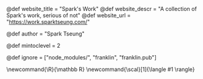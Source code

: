 <!--
Add here global page variables to use throughout your
website.
The website_* must be defined for the RSS to work
-->
@def website_title = "Spark's Work"
@def website_descr = "A collection of Spark's work, serious of not"
@def website_url   = "https://work.sparktseung.com/"

@def author = "Spark Tseung"

@def mintoclevel = 2

<!--
Add here files or directories that should be ignored by Franklin, otherwise
these files might be copied and, if markdown, processed by Franklin which
you might not want. Indicate directories by ending the name with a `/`.
-->
@def ignore = ["node_modules/", "franklin", "franklin.pub"]

<!--
Add here global latex commands to use throughout your
pages. It can be math commands but does not need to be.
For instance:
* \newcommand{\phrase}{This is a long phrase to copy.}
-->
\newcommand{\R}{\mathbb R}
\newcommand{\scal}[1]{\langle #1 \rangle}
